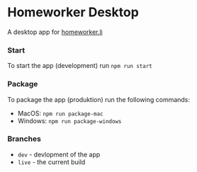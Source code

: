 # Homeworker Desktop
A desktop app for [homeworker.li](https://homeworker.li)

### Start
To start the app (development) run `npm run start`

### Package
To package the app (produktion) run the following commands:
- MacOS: `npm run package-mac`
- Windows: `npm run package-windows`

### Branches
- `dev` - devlopment of the app
- `live` - the current build
